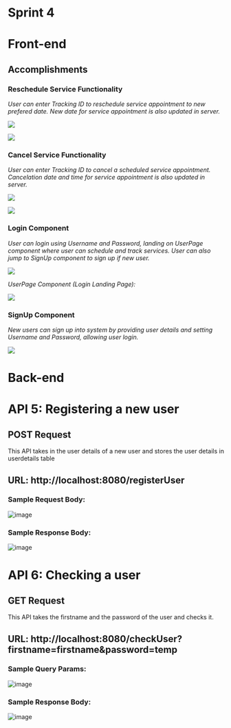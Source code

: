 # Sprint 4

# Front-end

## Accomplishments

### Reschedule Service Functionality
<p><em>User can enter Tracking ID to reschedule service appointment to new prefered date. New date for service appointment is also updated in server.</em><p>
<p><img src="https://user-images.githubusercontent.com/42437530/164335333-04c04ff3-27ce-49c4-9dde-d4bc972dee70.png"></p>
<p><img src="https://user-images.githubusercontent.com/42437530/164335693-35574b65-347d-4acf-986c-32f9d649a745.png"></p>

### Cancel Service Functionality
<p><em>User can enter Tracking ID to cancel a scheduled service appointment. Cancelation date and time for service appointment is also updated in server.</em></p>
<p><img src="https://user-images.githubusercontent.com/42437530/164335560-54c0cc82-dabe-454b-bc17-9ada2520931c.png"></p>
<p><img src="https://user-images.githubusercontent.com/42437530/164335622-d20dee7d-91ab-47b7-a33a-2b1352e387cc.png"></p>

### Login Component
<p><em>User can login using Username and Password, landing on UserPage component where user can schedule and track services. User can also jump to SignUp component to sign up if new user.</em><p>
<p><img src="https://user-images.githubusercontent.com/42437530/164335922-c33de26c-3a9d-472f-a99d-11f899981cba.png"></p>
<p><em>UserPage Component (Login Landing Page):</em></p>
<p><img src="https://user-images.githubusercontent.com/42437530/164335982-042511cf-a173-4624-af90-ebec82607d36.png"></p>

### SignUp Component
<p><em>New users can sign up into system by providing user details and setting Username and Password, allowing user login.</em></p>
<p><img src="https://user-images.githubusercontent.com/42437530/164336299-50dd3bc1-4cdb-4d23-b3a6-12a260d17b0f.png"></p>
  
# Back-end

# API 5: Registering a new user
## POST Request

This API takes in the user details of a new user and stores the user details in userdetails table

## URL: http://localhost:8080/registerUser

### Sample Request Body:
![image](https://user-images.githubusercontent.com/53797247/164340928-bbd0b91e-1a65-48c7-bb17-54ae0fb07d66.png)

### Sample Response Body: 
![image](https://user-images.githubusercontent.com/53797247/164341010-3960f8bb-bfb5-4bf3-98b4-b93778cef677.png)

# API 6: Checking a user
## GET Request

This API takes the firstname and the password of the user and checks it.

## URL: http://localhost:8080/checkUser?firstname=firstname&password=temp

### Sample Query Params:
![image](https://user-images.githubusercontent.com/53797247/164341204-155d7a30-d636-40a2-bcad-5a266de20dbc.png)

### Sample Response Body:
![image](https://user-images.githubusercontent.com/53797247/164341253-d4cb41e9-0e37-4cd0-8207-46ae73902b00.png)



